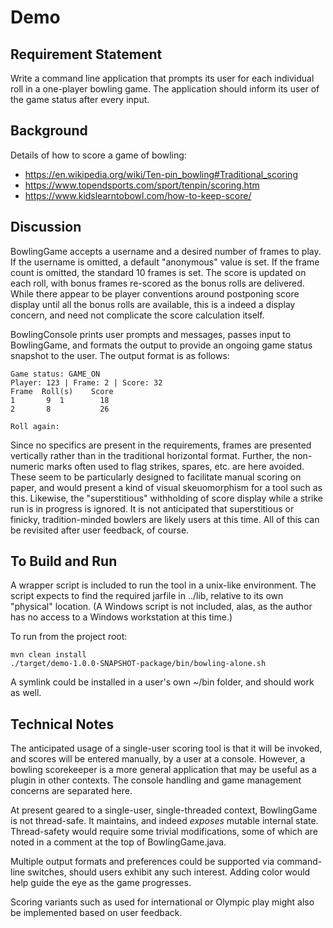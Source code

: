 # Demo

## Requirement Statement
Write a command line application that prompts its user for each individual roll in a one-player bowling game. The application should inform its user of the game status after every input.

## Background
Details of how to score a game of bowling:
* https://en.wikipedia.org/wiki/Ten-pin_bowling#Traditional_scoring 
* https://www.topendsports.com/sport/tenpin/scoring.htm
* https://www.kidslearntobowl.com/how-to-keep-score/

## Discussion
BowlingGame accepts a username and a desired number of frames to play. If the username is 
omitted, a default "anonymous" value is set. If the frame count is omitted, the standard 10 
frames is set. The score is updated on each roll, with bonus frames re-scored as the 
bonus rolls are delivered. While there appear to be player conventions around postponing score 
display until all the bonus rolls are available, this is a indeed a display concern, and need 
not complicate the score calculation itself.
 
BowlingConsole prints user prompts and messages, passes input to BowlingGame, and formats the 
output to provide an ongoing game status snapshot to the user. The output format is as follows:

```
Game status: GAME_ON
Player: 123 | Frame: 2 | Score: 32
Frame  Roll(s)    Score
1       9  1        18
2       8           26

Roll again: 
```

Since no specifics are present in the requirements, frames are presented vertically rather than in 
the traditional horizontal format. Further, the 
non-numeric marks often used to flag strikes, spares, etc. are here avoided. These seem to be 
particularly designed to facilitate manual scoring on paper, and would present a kind of visual
skeuomorphism for a tool such as this. Likewise, the "superstitious" withholding of score display 
while a strike run is in progress is ignored. It is not anticipated that superstitious or finicky, 
tradition-minded bowlers are likely users at this time. All of this can be revisited after user 
feedback, of course.

## To Build and Run
A wrapper script is included to run the tool in a unix-like environment. The script expects to 
find the required jarfile in ../lib, relative to its own "physical" location. (A Windows script 
is not included, alas, as the author has no access to a Windows workstation at this time.)

To run from the project root:
```
mvn clean install
./target/demo-1.0.0-SNAPSHOT-package/bin/bowling-alone.sh 
```
A symlink could be installed in a user's own ~/bin folder, and should work as well.

## Technical Notes
The anticipated usage of a single-user scoring tool is that it will be invoked, and scores will be
entered manually, by a user at a console. However, a bowling scorekeeper is a more general
application that may be useful as a plugin in other contexts. The console
handling and game management concerns are separated here.

At present geared to a single-user, single-threaded context, BowlingGame is not thread-safe. It 
maintains, and indeed _exposes_ mutable internal state. Thread-safety would require some trivial 
modifications, some of which are noted in a comment at the top of BowlingGame.java.

Multiple output formats and preferences could be supported via command-line switches, should users 
exhibit any such interest. Adding color would help guide the eye as the game progresses.

Scoring variants such as used for international or Olympic play might also be implemented based 
on user feedback.

